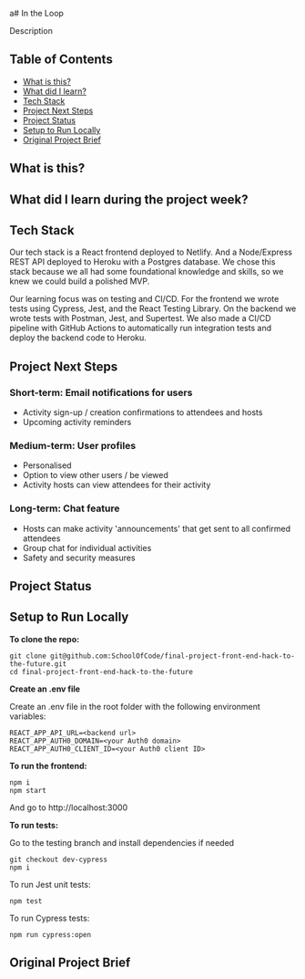 a# In the Loop

Description

## Table of Contents

- [What is this?](#what-is-this?)
- [What did I learn?](#what-did-I-learn?)
- [Tech Stack](#tech-stack)
- [Project Next Steps](#project-next-steps)
- [Project Status](#project-status)
- [Setup to Run Locally](#setup)
- [Original Project Brief](#original-project-brief)

## What is this? <a name="what-is-this?"></a>

## What did I learn during the project week? <a name="what-did-I-learn?"></a>

## Tech Stack <a name="tech-stack"></a>

Our tech stack is a React frontend deployed to Netlify.
And a Node/Express REST API deployed to Heroku with a Postgres database.
We chose this stack because we all had some foundational knowledge and skills, so we knew we could build a polished MVP.

Our learning focus was on testing and CI/CD. For the frontend we wrote tests using Cypress, Jest, and the React Testing Library. On the backend we wrote tests with Postman, Jest, and Supertest. We also made a CI/CD pipeline with GitHub Actions to automatically run integration tests and deploy the backend code to Heroku.

## Project Next Steps <a name="project-next-steps"></a>

### Short-term: Email notifications for users
- Activity sign-up / creation confirmations to attendees and hosts
- Upcoming activity reminders


### Medium-term: User profiles
- Personalised
- Option to view other users / be viewed
- Activity hosts can view attendees for their activity


### Long-term: Chat feature
- Hosts can make activity 'announcements' that get sent to all confirmed attendees
- Group chat for individual activities
- Safety and security measures


## Project Status <a name="project-status"></a>

## Setup to Run Locally <a name="setup"></a>

**To clone the repo:**

```
git clone git@github.com:SchoolOfCode/final-project-front-end-hack-to-the-future.git
cd final-project-front-end-hack-to-the-future
```

**Create an .env file**

Create an .env file in the root folder with the following environment variables:

```
REACT_APP_API_URL=<backend url>
REACT_APP_AUTH0_DOMAIN=<your Auth0 domain>
REACT_APP_AUTH0_CLIENT_ID=<your Auth0 client ID>
```

**To run the frontend:**

```
npm i
npm start
```

And go to http://localhost:3000

**To run tests:**

Go to the testing branch and install dependencies if needed

```
git checkout dev-cypress
npm i
```

To run Jest unit tests:

```
npm test
```

To run Cypress tests:

```
npm run cypress:open
```

## Original Project Brief <a name="original-project-brief"></a>
